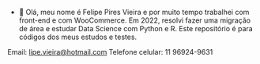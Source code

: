- 👋 Olá, meu nome é Felipe Pires Vieira e por muito tempo trabalhei com front-end e com WooCommerce. Em 2022, resolvi fazer uma migração de área e estudar Data Science
com Python e R. Este repositório é para códigos dos meus estudos e testes. 

Email: lipe.vieira@hotmail.com
Telefone celular: 11 96924-9631
<!---
felipepv/felipepv is a ✨ special ✨ repository because its `README.md` (this file) appears on your GitHub profile.
You can click the Preview link to take a look at your changes.
--->
